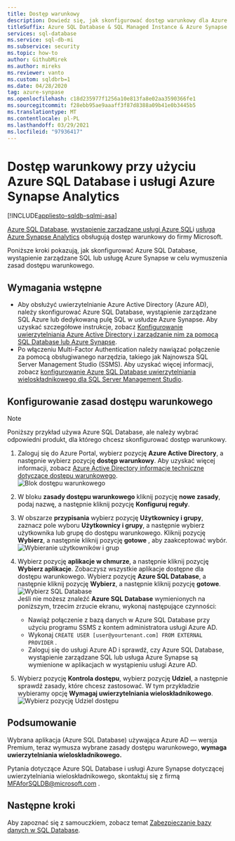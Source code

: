```yaml
---
title: Dostęp warunkowy
description: Dowiedz się, jak skonfigurować dostęp warunkowy dla Azure SQL Database, wystąpienia zarządzanego usługi Azure SQL i usługi Azure Synapse Analytics.
titleSuffix: Azure SQL Database & SQL Managed Instance & Azure Synapse Analytics
services: sql-database
ms.service: sql-db-mi
ms.subservice: security
ms.topic: how-to
author: GithubMirek
ms.author: mireks
ms.reviewer: vanto
ms.custom: sqldbrb=1
ms.date: 04/28/2020
tag: azure-synpase
ms.openlocfilehash: c18d235977f1256a10e813fa8e02aa3590366fe1
ms.sourcegitcommit: f28ebb95ae9aaaff3f87d8388a09b41e0b3445b5
ms.translationtype: MT
ms.contentlocale: pl-PL
ms.lasthandoff: 03/29/2021
ms.locfileid: "97936417"
---
```

# <a name="conditional-access-with-azure-sql-database-and-azure-synapse-analytics"></a>Dostęp warunkowy przy użyciu Azure SQL Database i usługi Azure Synapse Analytics

[!INCLUDE[appliesto-sqldb-sqlmi-asa](../includes/appliesto-sqldb-sqlmi-asa.md)]

[Azure SQL Database](sql-database-paas-overview.md), [wystąpienie zarządzane usługi Azure SQL](../managed-instance/sql-managed-instance-paas-overview.md)i [usługa Azure Synapse Analytics](../../synapse-analytics/sql-data-warehouse/sql-data-warehouse-overview-what-is.md) obsługują dostęp warunkowy do firmy Microsoft.

Poniższe kroki pokazują, jak skonfigurować Azure SQL Database, wystąpienie zarządzane SQL lub usługę Azure Synapse w celu wymuszenia zasad dostępu warunkowego.  

## <a name="prerequisites"></a>Wymagania wstępne

- Aby obsłużyć uwierzytelnianie Azure Active Directory (Azure AD), należy skonfigurować Azure SQL Database, wystąpienie zarządzane SQL Azure lub dedykowaną pulę SQL w usłudze Azure Synapse. Aby uzyskać szczegółowe instrukcje, zobacz [Konfigurowanie uwierzytelniania Azure Active Directory i zarządzanie nim za pomocą SQL Database lub Azure Synapse](authentication-aad-configure.md).  
- Po włączeniu Multi-Factor Authentication należy nawiązać połączenie za pomocą obsługiwanego narzędzia, takiego jak Najnowsza SQL Server Management Studio (SSMS). Aby uzyskać więcej informacji, zobacz [konfigurowanie Azure SQL Database uwierzytelniania wieloskładnikowego dla SQL Server Management Studio](authentication-mfa-ssms-configure.md).  

## <a name="configure-conditional-access"></a>Konfigurowanie zasad dostępu warunkowego

> [!NOTE]
> Poniższy przykład używa Azure SQL Database, ale należy wybrać odpowiedni produkt, dla którego chcesz skonfigurować dostęp warunkowy.

1. Zaloguj się do Azure Portal, wybierz pozycję **Azure Active Directory**, a następnie wybierz pozycję **dostęp warunkowy**. Aby uzyskać więcej informacji, zobacz [Azure Active Directory informacje techniczne dotyczące dostępu warunkowego](../../active-directory/conditional-access/concept-conditional-access-conditions.md).  
   ![Blok dostępu warunkowego](./media/conditional-access-configure/conditional-access-blade.png)

2. W bloku **zasady dostępu warunkowego** kliknij pozycję **nowe zasady**, podaj nazwę, a następnie kliknij pozycję **Konfiguruj reguły**.  
3. W obszarze **przypisania** wybierz pozycję **Użytkownicy i grupy**, zaznacz pole wyboru **Użytkownicy i grupy**, a następnie wybierz użytkownika lub grupę do dostępu warunkowego. Kliknij pozycję **Wybierz**, a następnie kliknij pozycję **gotowe** , aby zaakceptować wybór.  
   ![Wybieranie użytkowników i grup](./media/conditional-access-configure/select-users-and-groups.png)  

4. Wybierz pozycję **aplikacje w chmurze**, a następnie kliknij pozycję **Wybierz aplikacje**. Zobaczysz wszystkie aplikacje dostępne dla dostępu warunkowego. Wybierz pozycję **Azure SQL Database**, a następnie kliknij pozycję **Wybierz**, a następnie kliknij pozycję **gotowe**.  
   ![Wybierz SQL Database](./media/conditional-access-configure/select-sql-database.png)  
   Jeśli nie możesz znaleźć **Azure SQL Database** wymienionych na poniższym, trzecim zrzucie ekranu, wykonaj następujące czynności:
   - Nawiąż połączenie z bazą danych w Azure SQL Database przy użyciu programu SSMS z kontem administratora usługi Azure AD.  
   - Wykonaj `CREATE USER [user@yourtenant.com] FROM EXTERNAL PROVIDER` .  
   - Zaloguj się do usługi Azure AD i sprawdź, czy Azure SQL Database, wystąpienie zarządzane SQL lub usługa Azure Synapse są wymienione w aplikacjach w wystąpieniu usługi Azure AD.  

5. Wybierz pozycję **Kontrola dostępu**, wybierz pozycję **Udziel**, a następnie sprawdź zasady, które chcesz zastosować. W tym przykładzie wybieramy opcję **Wymagaj uwierzytelniania wieloskładnikowego**.  
   ![Wybierz pozycję Udziel dostępu](./media/conditional-access-configure/grant-access.png)  

## <a name="summary"></a>Podsumowanie

Wybrana aplikacja (Azure SQL Database) używająca Azure AD — wersja Premium, teraz wymusza wybrane zasady dostępu warunkowego, **wymaga uwierzytelniania wieloskładnikowego.**

Pytania dotyczące Azure SQL Database i usługi Azure Synapse dotyczącej uwierzytelniania wieloskładnikowego, skontaktuj się z firmą <MFAforSQLDB@microsoft.com> .  

## <a name="next-steps"></a>Następne kroki  

Aby zapoznać się z samouczkiem, zobacz temat [Zabezpieczanie bazy danych w SQL Database](secure-database-tutorial.md).